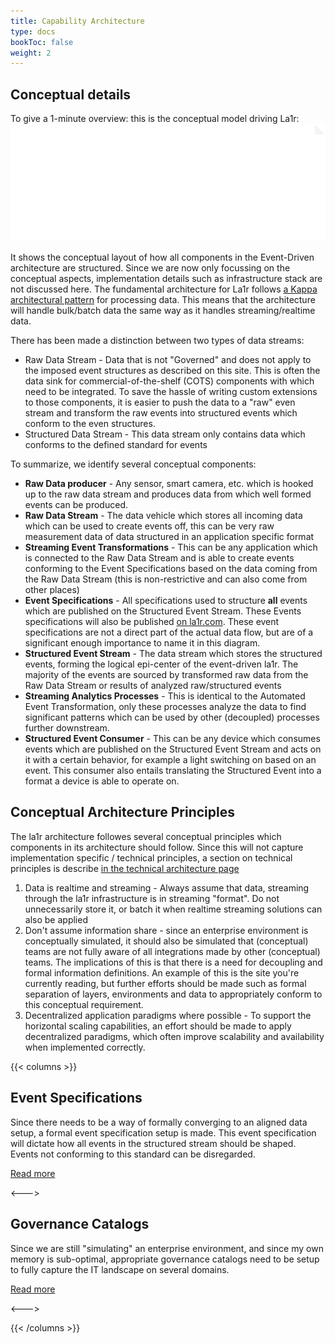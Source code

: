 ```yaml
---
title: Capability Architecture
type: docs
bookToc: false
weight: 2
---
```


## Conceptual details
To give a 1-minute overview: this is the conceptual model driving La1r:
![Conceptual](/svg/conceptual.svg)

It shows the conceptual layout of how all components in the Event-Driven architecture are structured.
Since we are now only focussing on the conceptual aspects, implementation details such as infrastructure stack are not discussed here.
The fundamental architecture for La1r follows [a Kappa architectural pattern](https://wikipedia.com/kappa-architecture) for processing data.
This means that the architecture will handle bulk/batch data the same way as it handles streaming/realtime data.

There has been made a distinction between two types of data streams:

* Raw Data Stream - Data that is not "Governed" and does not apply to the imposed event structures as described on this site. This is often the data sink for commercial-of-the-shelf (COTS) components with which need to be integrated. To save the hassle of writing custom extensions to those components, it is easier to push the data to a "raw" even stream and transform the raw events into structured events which conform to the even structures.
* Structured Data Stream - This data stream only contains data which conforms to the defined standard for events

To summarize, we identify several conceptual components:

* **Raw Data producer** - Any sensor, smart camera, etc. which is hooked up to the raw data stream and produces data from which well formed events can be produced.
* **Raw Data Stream** - The data vehicle which stores all incoming data which can be used to create events off, this can be very raw measurement data of data structured in an application specific format
* **Streaming Event Transformations** - This can be any application which is connected to the Raw Data Stream and is able to create events conforming to the Event Specifications based on the data coming from the Raw Data Stream (this is non-restrictive and can also come from other places)
* **Event Specifications** - All specifications used to structure **all** events which are published on the Structured Event Stream. These Events specifications will also be published [on la1r.com](/). These event specifications are not a direct part of the actual data flow, but are of a significant enough importance to name it in this diagram.
* **Structured Event Stream** - The data stream which stores the structured events, forming the logical epi-center of the event-driven la1r. The majority of the events are sourced by transformed raw data from the Raw Data Stream or results of analyzed raw/structured events
* **Streaming Analytics Processes** - This is identical to the Automated Event Transformation, only these processes analyze the data to find significant patterns which can be used by other (decoupled) processes further downstream.
* **Structured Event Consumer** - This can be any device which consumes events which are published on the Structured Event Stream and acts on it with a certain behavior, for example a light switching on based on an event. This consumer also entails translating the Structured Event into a format a device is able to operate on.

## Conceptual Architecture Principles
The la1r architecture followes several conceptual principles which components in its architecture should follow.
Since this will not capture implementation specific / technical principles, a section on technical principles is describe [in the technical architecture page](./technical-setup)

1. Data is realtime and streaming - Always assume that data, streaming through the la1r infrastructure is in streaming "format". Do not unnecessarily store it, or batch it when realtime streaming solutions can also be applied
1. Don't assume information share - since an enterprise environment is conceptually simulated, it should also be simulated that (conceptual) teams are not fully aware of all integrations made by other (conceptual) teams. The implications of this is that there is a need for decoupling and formal information definitions. An example of this is the site you're currently reading, but further efforts should be made such as formal separation of layers, environments and data to appropriately conform to this conceptual requirement. 
1. Decentralized application paradigms where possible - To support the horizontal scaling capabilities, an effort should be made to apply decentralized paradigms, which often improve scalability and availability when implemented correctly. 

{{< columns >}}
## Event Specifications
Since there needs to be a way of formally converging to an aligned data setup, a formal event specification setup is made.
This event specification will dictate how all events in the structured stream should be shaped.
Events not conforming to this standard can be disregarded.

[Read more](/docs/conceptual-setup/event-specifications)

<--->

## Governance Catalogs
Since we are still "simulating" an enterprise environment, and since my own memory is sub-optimal, appropriate governance catalogs need to be setup to fully capture the IT landscape on several domains.

[Read more](/docs/conceptual-setup/governance-catalogs)

<--->

{{< /columns >}}

